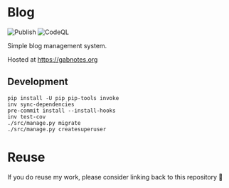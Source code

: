 # Blog

![Publish](https://github.com/Crocmagnon/blog/actions/workflows/publish.yaml/badge.svg)
![CodeQL](https://github.com/Crocmagnon/blog/actions/workflows/codeql-analysis.yaml/badge.svg)

Simple blog management system.

Hosted at https://gabnotes.org

## Development
```shell
pip install -U pip pip-tools invoke
inv sync-dependencies
pre-commit install --install-hooks
inv test-cov
./src/manage.py migrate
./src/manage.py createsuperuser
```

# Reuse
If you do reuse my work, please consider linking back to this repository 🙂
